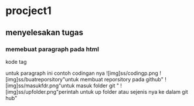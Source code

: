 # procject1
## menyelesakan tugas 

### memebuat paragraph pada html
kode tag <P> untuk paragraph
ini contoh codingan nya
![img]ss/codingp.png
![img]ss/buatreporsitory"untuk membuat reporsitory pada github"
![img]ss/masukfdr.png"untuk masuk folder git "
![img]ss/upfolder.png"perintah untuk up folder   atau sejenis nya ke dalam git hub"